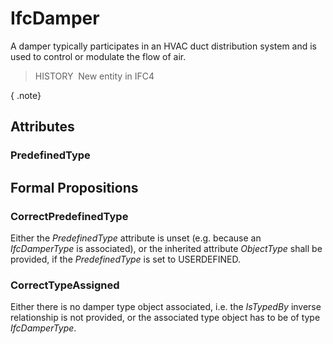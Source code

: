 # IfcDamper

A damper typically participates in an HVAC duct distribution system and is used to control or modulate the flow of air.

> HISTORY&nbsp; New entity in IFC4

{ .note}
>

## Attributes

### PredefinedType


## Formal Propositions

### CorrectPredefinedType
Either the _PredefinedType_ attribute is unset (e.g. because an _IfcDamperType_ is associated), or the inherited attribute _ObjectType_ shall be provided, if the _PredefinedType_ is set to USERDEFINED.

### CorrectTypeAssigned
Either there is no damper type object associated, i.e. the _IsTypedBy_ inverse relationship is not provided, or the associated type object has to be of type _IfcDamperType_.
